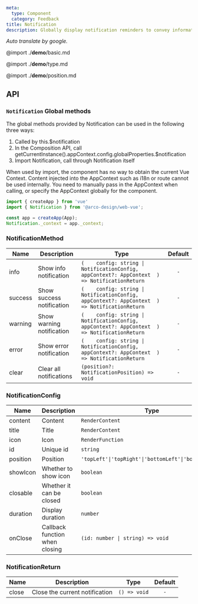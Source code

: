 ```yaml
meta:
  type: Component
  category: Feedback
title: Notification
description: Globally display notification reminders to convey information to users in a timely and effective manner.
```

*Auto translate by google.*

@import ./__demo__/basic.md

@import ./__demo__/type.md

@import ./__demo__/position.md

## API





### `Notification` Global methods

The global methods provided by Notification can be used in the following three ways:
1. Called by this.$notification
2. In the Composition API, call getCurrentInstance().appContext.config.globalProperties.$notification
3. Import Notification, call through Notification itself

When used by import, the component has no way to obtain the current Vue Context. Content injected into the AppContext such as i18n or route cannot be used internally. You need to manually pass in the AppContext when calling, or specify the AppContext globally for the component.

```ts
import { createApp } from 'vue'
import { Notification } from '@arco-design/web-vue';

const app = createApp(App);
Notification._context = app._context;
````


### NotificationMethod

|Name|Description|Type|Default|
|---|---|---|:---:|
|info|Show info notification|`(    config: string \| NotificationConfig,    appContext?: AppContext  ) => NotificationReturn`|`-`|
|success|Show success notification|`(    config: string \| NotificationConfig,    appContext?: AppContext  ) => NotificationReturn`|`-`|
|warning|Show warning notification|`(    config: string \| NotificationConfig,    appContext?: AppContext  ) => NotificationReturn`|`-`|
|error|Show error notification|`(    config: string \| NotificationConfig,    appContext?: AppContext  ) => NotificationReturn`|`-`|
|clear|Clear all notifications|`(position?: NotificationPosition) => void`|`-`|



### NotificationConfig

|Name|Description|Type|Default|
|---|---|---|:---:|
|content|Content|`RenderContent`|`-`|
|title|Title|`RenderContent`|`-`|
|icon|Icon|`RenderFunction`|`-`|
|id|Unique id|`string`|`-`|
|position|Position|`'topLeft'\|'topRight'\|'bottomLeft'\|'bottomRight'`|`-`|
|showIcon|Whether to show icon|`boolean`|`false`|
|closable|Whether it can be closed|`boolean`|`false`|
|duration|Display duration|`number`|`-`|
|onClose|Callback function when closing|`(id: number \| string) => void`|`-`|



### NotificationReturn

|Name|Description|Type|Default|
|---|---|---|:---:|
|close|Close the current notification|`() => void`|`-`|


